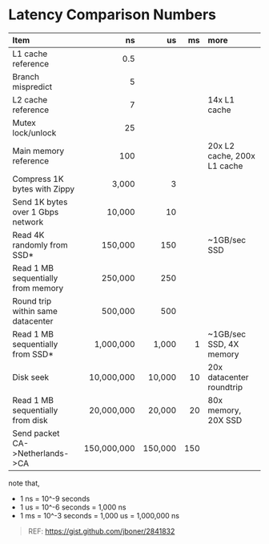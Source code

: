 Latency Comparison Numbers
======

| Item                               |          ns |      us |   ms | more                        |
| :--------------------------------- | ----------: | ------: | ---: | :-------------------------- |
| L1 cache reference                 |         0.5 |         |      |                             |
| Branch mispredict                  |           5 |         |      |                             |
| L2 cache reference                 |           7 |         |      | 14x L1 cache                |
| Mutex lock/unlock                  |          25 |         |      |                             |
| Main memory reference              |         100 |         |      | 20x L2 cache, 200x L1 cache |
| Compress 1K bytes with Zippy       |       3,000 |       3 |      |                             |
| Send 1K bytes over 1 Gbps network  |      10,000 |      10 |      |                             |
| Read 4K randomly from SSD*         |     150,000 |     150 |      | ~1GB/sec SSD                |
| Read 1 MB sequentially from memory |     250,000 |     250 |      |                             |
| Round trip within same datacenter  |     500,000 |     500 |      |                             |
| Read 1 MB sequentially from SSD*   |   1,000,000 |   1,000 |    1 | ~1GB/sec SSD, 4X memory     |
| Disk seek                          |  10,000,000 |  10,000 |   10 | 20x datacenter roundtrip    |
| Read 1 MB sequentially from disk   |  20,000,000 |  20,000 |   20 | 80x memory, 20X SSD         |
| Send packet CA->Netherlands->CA    | 150,000,000 | 150,000 |  150 |                             |

note that,

- 1 ns = 10^-9 seconds
- 1 us = 10^-6 seconds = 1,000 ns
- 1 ms = 10^-3 seconds = 1,000 us = 1,000,000 ns




> REF: https://gist.github.com/jboner/2841832
